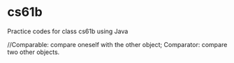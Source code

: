 # cs61b
Practice codes for class cs61b using Java

//Comparable: compare oneself with the other object; Comparator: compare two other objects.
